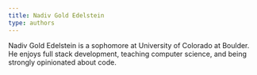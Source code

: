 ```yaml
---
title: Nadiv Gold Edelstein
type: authors
---
```

Nadiv Gold Edelstein is a sophomore at University of Colorado at Boulder. He enjoys full stack development, teaching computer science, and being strongly opinionated about code.
